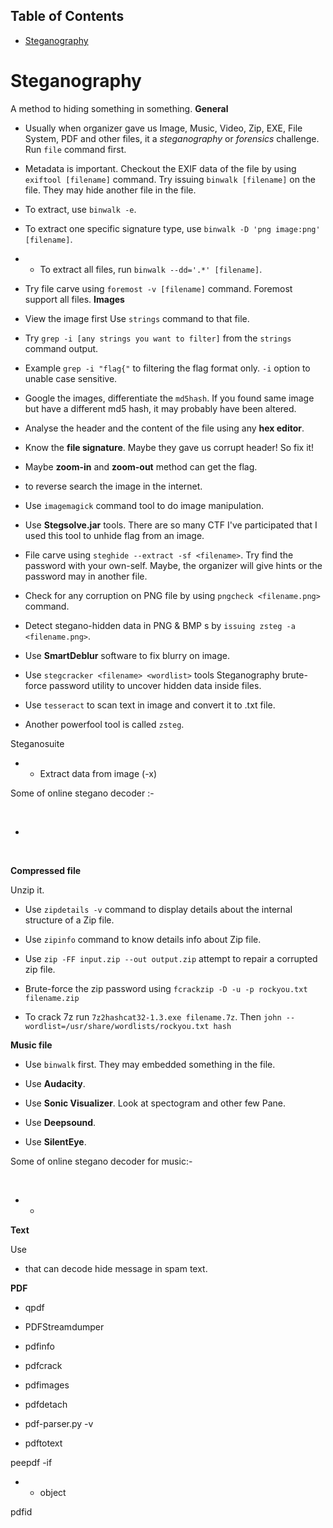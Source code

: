 ## Table of Contents

- [Steganography](#steganography)

# Steganography
A method to hiding something in something.
**General**
- Usually when organizer gave us Image, Music, Video, Zip, EXE, File System, PDF and other files, it a _steganography_ or _forensics_ challenge. Run `file` command first.
- Metadata is important. Checkout the EXIF data of the file by using `exiftool [filename]` command.
Try issuing `binwalk [filename]` on the file. They may hide another file in the file.
- To extract, use `binwalk -e`.
- To extract one specific signature type, use `binwalk -D 'png image:png' [filename]`.
- - To extract all files, run `binwalk --dd='.*' [filename]`.
- Try file carve using `foremost -v [filename]` command. Foremost support all files.
**Images**
- View the image first
Use `strings` command to that file.
- Try `grep -i [any strings you want to filter]` from the `strings` command output.
- Example `grep -i "flag{"` to filtering the flag format only. `-i` option to unable case sensitive.    
- Google the images, differentiate the `md5hash`. If you found same image but have a different md5 hash, it may probably have been altered.
- Analyse the header and the content of the file using any **hex editor**.
- Know the **file signature**. Maybe they gave us corrupt header! So fix it!

- Maybe **zoom-in** and **zoom-out** method can get the flag.

- to reverse search the image in the internet.
- Use `imagemagick` command tool to do image manipulation.
- Use **Stegsolve.jar** tools. There are so many CTF I've participated that I used this tool to unhide flag from an image.
- File carve using `steghide --extract -sf <filename>`. Try find the password with your own-self. Maybe, the organizer will give hints or the password may in another file.
- Check for any corruption on PNG file by using `pngcheck <filename.png>` command.
- Detect stegano-hidden data in PNG & BMP s by `issuing zsteg -a <filename.png>`.

- Use **SmartDeblur** software to fix blurry on image.
- Use `stegcracker <filename> <wordlist>` tools Steganography brute-force password utility to uncover hidden data inside files.
- Use `tesseract` to scan text in image and convert it to .txt file.

- Another powerfool tool is called `zsteg`.

Steganosuite

- - Extract data from image (-x)
        
    

Some of online stegano decoder :-

​

- ​
    

​

**Compressed file**

Unzip it.

- Use `zipdetails -v` command to display details about the internal structure of a Zip file.

- Use `zipinfo` command to know details info about Zip file.
 

- Use `zip -FF input.zip --out output.zip` attempt to repair a corrupted zip file.

- Brute-force the zip password using `fcrackzip -D -u -p rockyou.txt filename.zip`

- To crack 7z run `7z2hashcat32-1.3.exe filename.7z`. Then `john --wordlist=/usr/share/wordlists/rockyou.txt hash`


**Music file**

- Use `binwalk` first. They may embedded something in the file.
  

- Use **Audacity**.
 

- Use **Sonic Visualizer**. Look at spectogram and other few Pane.
 

- Use **Deepsound**.
 

- Use **SilentEye**.
 

Some of online stegano decoder for music:-

​

- - ​
        
    

**Text**

Use

- that can decode hide message in spam text.
    

**PDF**

- qpdf
    

- PDFStreamdumper
    

- pdfinfo
    

- pdfcrack
    

- pdfimages
    

- pdfdetach
    

- pdf-parser.py -v <file>
    

- pdftotext
    

peepdf -if <filename>

- - object <value>
        
    

pdfid